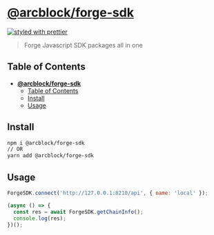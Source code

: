# [**@arcblock/forge-sdk**](https://github.com/arcblock/forge-js)

[![styled with prettier](https://img.shields.io/badge/styled_with-prettier-ff69b4.svg)](https://github.com/prettier/prettier)

> Forge Javascript SDK packages all in one

## Table of Contents

- [**@arcblock/forge-sdk**](#arcblockforge-sdk)
  - [Table of Contents](#table-of-contents)
  - [Install](#install)
  - [Usage](#usage)

## Install

```sh
npm i @arcblock/forge-sdk
// OR
yarn add @arcblock/forge-sdk
```

## Usage

```js
ForgeSDK.connect('http://127.0.0.1:8210/api', { name: 'local' });

(async () => {
  const res = await ForgeSDK.getChainInfo();
  console.log(res);
})();
```
